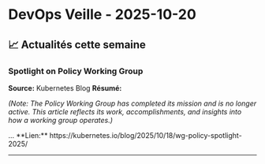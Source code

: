 # DevOps Veille - 2025-10-20

## 📈 Actualités cette semaine

### Spotlight on Policy Working Group
**Source:** Kubernetes Blog
**Résumé:** <p><em>(Note: The Policy Working Group has completed its mission and is no longer active. This article reflects its work, accomplishments, and insights into how a working group operates.)</em></p>
<p>...
**Lien:** https://kubernetes.io/blog/2025/10/18/wg-policy-spotlight-2025/

---


